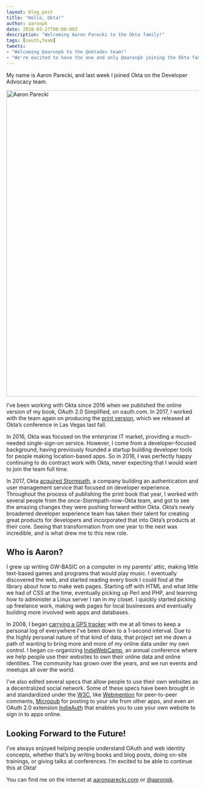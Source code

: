 ```yaml
---
layout: blog_post
title: "Hello, Okta!"
author: aaronpk
date: 2018-03-27T00:00:00Z
description: "Welcoming Aaron Parecki to the Okta family!"
tags: [oauth,team]
tweets:
- "Welcoming @aaronpk to the @oktadev team!"
- "We're excited to have the one and only @aaronpk joining the Okta family! #cooldude"
---
```


My name is Aaron Parecki, and last week I joined Okta on the Developer Advocacy team.

<img src="/img/blog/welcome-aaron-okta/aaronpk.jpg" alt="Aaron Parecki" width="800" class="center-image">

I’ve been working with Okta since 2016 when we published the online version of my book, OAuth 2.0 Simplified, on oauth.com. In 2017, I worked with the team again on producing the [print version](https://oauth2simplified.com/), which we released at Okta’s conference in Las Vegas last fall.

In 2016, Okta was focused on the enterprise IT market, providing a much-needed single-sign-on service. However, I come from a developer-focused background, having previously founded a startup building developer tools for people making location-based apps. So in 2016, I was perfectly happy continuing to do contract work with Okta, never expecting that I would want to join the team full time.

In 2017, Okta [acquired Stormpath](https://stormpath.com/blog/stormpaths-new-path), a company building an authentication and user management service that focused on developer experience. Throughout the process of publishing the print book that year, I worked with several people from the once-Stormpath-now-Okta team, and got to see the amazing changes they were pushing forward within Okta. Okta’s newly broadened developer experience team has taken their talent for creating great products for developers and incorporated that into Okta’s products at their core. Seeing that transformation from one year to the next was incredible, and is what drew me to this new role.

## Who is Aaron?

I grew up writing GW-BASIC on a computer in my parents’ attic, making little text-based games and programs that would play music. I eventually discovered the web, and started reading every book I could find at the library about how to make web pages. Starting off with HTML and what little we had of CSS at the time, eventually picking up Perl and PHP, and learning how to administer a Linux server I ran in my closet. I quickly started picking up freelance work, making web pages for local businesses and eventually building more involved web apps and databases.

In 2008, I began [carrying a GPS tracker](https://aaronparecki.com/gps/) with me at all times to keep a personal log of everywhere I’ve been down to a 1-second interval. Due to the highly personal nature of that kind of data, that project set me down a path of wanting to bring more and more of my online data under my own control. I began co-organizing [IndieWebCamp](https://indieweb.org), an annual conference where we help people use their websites to own their online data and online identities. The community has grown over the years, and we run events and meetups all over the world.

I’ve also edited several specs that allow people to use their own websites as a decentralized social network. Some of these specs have been brought in and standardized under the [W3C](https://www.w3.org), like [Webmention](https://www.w3.org/TR/webmention/) for peer-to-peer comments, [Micropub](https://www.w3.org/TR/micropub/) for posting to your site from other apps, and even an OAuth 2.0 extension [IndieAuth](https://www.w3.org/TR/indieauth/) that enables you to use your own website to sign in to apps online.

## Looking Forward to the Future!

I’ve always enjoyed helping people understand OAuth and web identity concepts, whether that’s by writing books and blog posts, doing on-site trainings, or giving talks at conferences. I’m excited to be able to continue this at Okta!

You can find me on the internet at [aaronparecki.com](https://aaronparecki.com) or [@aaronpk](https://twitter.com/aaronpk).

